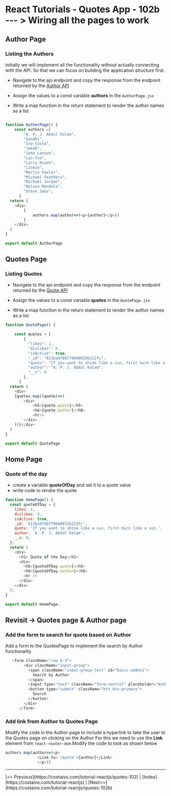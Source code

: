 # React Tutorials - Quotes App - 102b --- > Wiring all the pages to work

## Author Page

### Listing the Authors 

Initially we will implement all the functionality without actually connecting with the API. So that we can focus on building the application structure first. 

- Navigate to the api endpoint and copy the response from the endpoint returned by the [Author API](https://quote-api-app.herokuapp.com/author)

- Assign the values to a const variable **authors** in the `AuthorPage.jsx`
- Write a map function in the return statement to render the author names as a list


``` typescript

function AuthorPage() {
    const authors =[
        "A. P. J. Abdul Kalam",
        "Gandhi",
        "Ivo Costa",
        "Jakob",
        "John Lennon",
        "Lao-Tze",
        "Larry Niven",
        "Linnie",
        "Martin Fowler",
        "Michael Feathers",
        "Michael Jordan",
        "Nelson Mandela",
        "Steve Jobs",
      ]
  return (
    <div>
        {
            authors.map(author=>(<p>{author}</p>))
        }
    </div>
  )
}

export default AuthorPage
```

## Quotes Page

### Listing Quotes 

- Navigate to the api endpoint and copy the response from the endpoint returned by the [Quote API](https://quote-api-app.herokuapp.com/quote)

- Assign the values to a const variable **quotes** in the `QuotePage.jsx`
- Write a map function in the return statement to render the author names as a list

``` javascript
function QuotePage() {

    const quotes = [
        {
          "likes": 1,
          "dislikes": 0,
          "isActive": true,
          "_id": "611ba4f0bf79660015b222fc",
          "quote": "If you want to shine like a sun, first burn like a sun.",
          "author": "A. P. J. Abdul Kalam",
          "__v": 0
        },
      ]
  return (
    <div>
    {quotes.map((quote)=>(
        <div>
            <h5>{quote.quote}</h5>  
            <h6>{quote.author}</h6> 
            <hr/>
        </div>
    ))}</div>
  )
}

export default QuotePage
```


## Home Page

### Quote of the day

- create a variable **quoteOfDay** and set it to a quote value
- write code to rendre the quote


``` javascript
function HomePage() {
  const quoteOfDay = {
    likes: 1,
    dislikes: 0,
    isActive: true,
    _id: '611ba4f0bf79660015b222fc',
    quote: 'If you want to shine like a sun, first burn like a sun.',
    author: 'A. P. J. Abdul Kalam',
    __v: 0,
  };
  return (
    <div>
      <h1> Quote of the Day</h1>
      <div>
        <h5>{quoteOfDay.quote}</h5>
        <h6>{quoteOfDay.author}</h6>
        <hr />
      </div>
    </div>
  );
}

export default HomePage;

```

##  Revisit  -> Quotes page & Author page

### Add the form to search for quote based on Author

Add a form to the QuotesPage to implement the search by Author functionality


``` javascript
   <form className="row m-3">
        <div className="input-group">
          <span className="input-group-text" id="basic-addon1">
            Search by Author
          </span>
          <input type="text" className="form-control" placeholder="Author Name" />
          <button type="submit" className="btn btn-primary">
            Search
          </button>
        </div>
      </form>
```

### Add link from Author to Quotes Page

Modify the code in the Author page to include a hyperlink to take the user to the Quotes page on clicking on the Author
For this we need to use the **Link** element from `react-router-dom`
Modify the code to look as shown below

``` javascript 
authors.map(author=>(<p>
              <Link to='/quote'>{author}</Link>
              </p>))
```

<hr/>
[<< Previous](https://costaivo.com/tutorial-reactjs/quotes-102) |  [Index](https://costaivo.com/tutorial-reactjs) |  [Next>>](https://costaivo.com/tutorial-reactjs/quotes-102b) 
